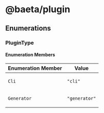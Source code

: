 # @baeta/plugin

## Enumerations

### PluginType

#### Enumeration Members

<table>
<thead>
<tr>
<th>Enumeration Member</th>
<th>Value</th>
</tr>
</thead>
<tbody>
<tr>
<td>

`Cli`

</td>
<td>

`"cli"`

</td>
</tr>
<tr>
<td>

`Generator`

</td>
<td>

`"generator"`

</td>
</tr>
</tbody>
</table>
